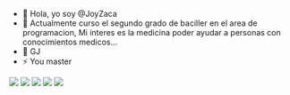 
- 👋 Hola, yo soy @JoyZaca
- 👀 Actualmente curso el segundo grado de baciller 
en el area de programacion, Mi interes es la medicina poder ayudar 
a personas con conocimientos medicos... 
- 💞️ GJ 
- ⚡ You master
<p align="left">
  <img src="https://img.shields.io/badge/C++-00599C?style=for-the-badge&logo=c%2B%2B&logoColor=white" />
  <img src="https://img.shields.io/badge/JavaScript-323330?style=for-the-badge&logo=javascript&logoColor=F7DF1E" />
  <img src="https://img.shields.io/badge/HTML5-E34F26?style=for-the-badge&logo=html5&logoColor=white" />
  <img src="https://img.shields.io/badge/CSS3-1572B6?style=for-the-badge&logo=css3&logoColor=white" />
  <img src="https://img.shields.io/badge/PHP-777BB4?style=for-the-badge&logo=php&logoColor=white" />
</p>
<!---
JoyZaca/JoyZaca is a ✨ special ✨ repository because its `README.md` (this file) appears on your GitHub profile.
You can click the Preview link to take a look at your changes.
--->
